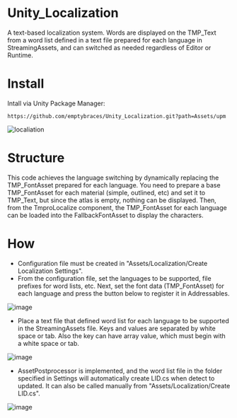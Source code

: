 # Unity_Localization
A text-based localization system.
Words are displayed on the TMP_Text from a word list defined in a text file prepared for each language in StreamingAssets, and can switched as needed regardless of Editor or Runtime.

# Install
Intall via Unity Package Manager:
```
https://github.com/emptybraces/Unity_Localization.git?path=Assets/upm
```

![localiation](https://github.com/emptybraces/Unity_Localization/assets/1441835/d76783a1-0493-4049-bad3-215ae9b4eccb)

# Structure
This code achieves the language switching by dynamically replacing the TMP_FontAsset prepared for each language. You need to prepare a base TMP_FontAsset for each material (simple, outlined, etc) and set it to TMP_Text, but since the atlas is empty, nothing can be displayed. Then, from the TmproLocalize component, the TMP_FontAsset for each language can be loaded into the FallbackFontAsset to display the characters.

# How
- Configuration file must be created in "Assets/Localization/Create Localization Settings".
- From the configuration file, set the languages to be supported, file prefixes for word lists, etc. Next, set the font data (TMP_FontAsset) for each language and press the button below to register it in Addressables.

![image](https://github.com/emptybraces/Unity_Localization/assets/1441835/20063736-7528-4e2c-b0fe-90a46a4dd7dd)

- Place a text file that defined word list for each language to be supported in the StreamingAssets file. Keys and values are separated by white space or tab. Also the key can have array value, which must begin with a white space or tab.

![image](https://github.com/emptybraces/Unity_Localization/assets/1441835/cbe15108-09d1-48a7-af7e-dcd328c4e83d)

- AssetPostprocessor is implemented, and the word list file in the folder specified in Settings will automatically create LID.cs when detect to updated. It can also be called manually from "Assets/Localization/Create LID.cs".

![image](https://github.com/emptybraces/Unity_Localization/assets/1441835/e3f33611-fa33-45ca-9456-8923b1b0ad80)
